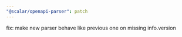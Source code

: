 ```yaml
---
"@scalar/openapi-parser": patch
---
```


fix: make new parser behave like previous one on missing info.version
